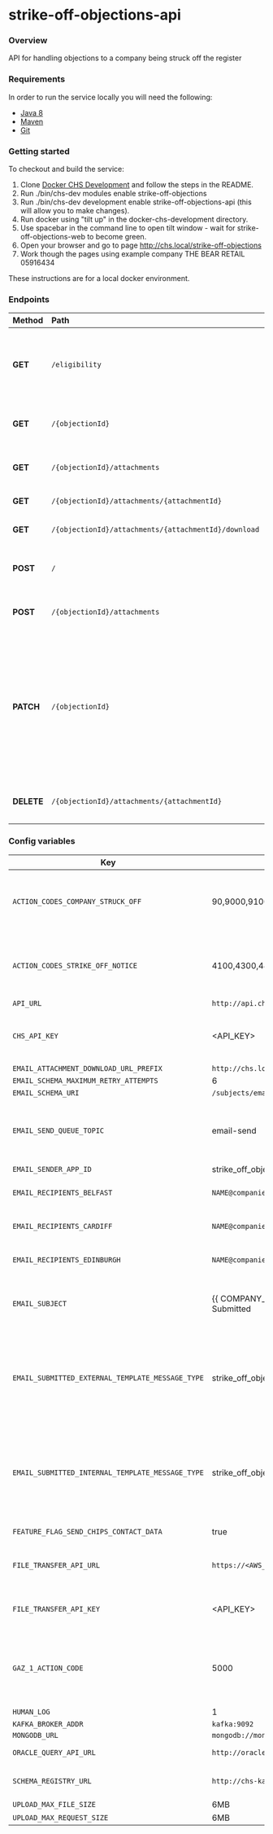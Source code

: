 # strike-off-objections-api

### Overview
API for handling objections to a company being struck off the register

### Requirements

In order to run the service locally you will need the following:

- [Java 8](http://www.oracle.com/technetwork/java/javase/downloads/jdk8-downloads-2133151.html)
- [Maven](https://maven.apache.org/download.cgi)
- [Git](https://git-scm.com/downloads)

### Getting started

To checkout and build the service:
1. Clone [Docker CHS Development](https://github.com/companieshouse/docker-chs-development) and follow the steps in the README.
2. Run ./bin/chs-dev modules enable strike-off-objections
3. Run ./bin/chs-dev development enable strike-off-objections-api (this will allow you to make changes).
4. Run docker using "tilt up" in the docker-chs-development directory.
5. Use spacebar in the command line to open tilt window - wait for strike-off-objections-web to become green.
6. Open your browser and go to page http://chs.local/strike-off-objections
7. Work though the pages using example company THE BEAR RETAIL 05916434

These instructions are for a local docker environment.


### Endpoints

Method    | Path                                                                         | Description
:---------|:-----------------------------------------------------------------------------|:-----------
**GET**   | `/eligibility`       | Returns information describing the strike-off eligibility of the company.
**GET**   | `/{objectionId}`       | Returns the objection identified by objectionId.
**GET**   | `/{objectionId}/attachments`       | Get all attachments from the Objection.
**GET**   | `/{objectionId}/attachments/{attachmentId}`       | Get this attachment.
**GET**   | `/{objectionId}/attachments/{attachmentId}/download`       | Download this attachment.
**POST**   | `/`                                | Create a new strike-off objection.
**POST**   | `/{objectionId}/attachments`                                | Add an attachment to the Objection.
**PATCH**   | `/{objectionId}` | Updates the strike-off objection identified by objectionId with the values provided. If status set to SUBMITTED, this will trigger the Objection processing.
**DELETE**   | `/{objectionId}/attachments/{attachmentId}` | Delete this attachment from the Objection.


### Config variables

Key             | Example Value   | Description
----------------|---------------- |------------------------------------
`ACTION_CODES_COMPANY_STRUCK_OFF` | 90,9000,9100 | Company already struck off. Objections cannot be raised.
`ACTION_CODES_STRIKE_OFF_NOTICE` | 4100,4300,4400,5000 | Notice given, but not struck off. Objections allowed.
`API_URL` | `http://api.chs.local:4001` |
`CHS_API_KEY` | <API_KEY> | Secures access to the objections api.
`EMAIL_ATTACHMENT_DOWNLOAD_URL_PREFIX` | `http://chs.local/strike-off-objections/download` |
`EMAIL_SCHEMA_MAXIMUM_RETRY_ATTEMPTS` | 6 |
`EMAIL_SCHEMA_URI` | `/subjects/email-send/versions/latest` |
`EMAIL_SEND_QUEUE_TOPIC` | email-send | kafka queue for the internal and external confirmation emails.
`EMAIL_SENDER_APP_ID` | strike_off_objections |
`EMAIL_RECIPIENTS_BELFAST` | `NAME@companieshouse.gov.uk` | Internal email addresses.
`EMAIL_RECIPIENTS_CARDIFF` | `NAME@companieshouse.gov.uk` | Internal email addresses.
`EMAIL_RECIPIENTS_EDINBURGH` | `NAME@companieshouse.gov.uk` | Internal email addresses.
`EMAIL_SUBJECT` | {{ COMPANY_NUMBER }}: Objection Application Submitted | Reference to company objection is raised against.
`EMAIL_SUBMITTED_EXTERNAL_TEMPLATE_MESSAGE_TYPE` | strike_off_objections_application_submitted_external | Ensures notification api sends the correct email relating to what the user has requested.
`EMAIL_SUBMITTED_INTERNAL_TEMPLATE_MESSAGE_TYPE` | strike_off_objections_application_submitted_internal | Ensures notification api sends the correct email relating to what the user has requested.
`FEATURE_FLAG_SEND_CHIPS_CONTACT_DATA` | true | Temporary feature flag.
`FILE_TRANSFER_API_URL` | `https://<AWS_URL>/strike-off-objections/files` | Allows upload of user documents.
`FILE_TRANSFER_API_KEY` | <API_KEY> | Secures access to the file transfer api.
`GAZ_1_ACTION_CODE` | 5000 | As above notice given, but not struck off objections allowed.
`HUMAN_LOG` | 1 |
`KAFKA_BROKER_ADDR` | `kafka:9092` |
`MONGODB_URL` | `mongodb://mongo` |
`ORACLE_QUERY_API_URL` | `http://oracle-query-api:8080` | Company lookup.
`SCHEMA_REGISTRY_URL` | `http://chs-kafka-schemas` | Where email schema is stored.
`UPLOAD_MAX_FILE_SIZE` | 6MB |
`UPLOAD_MAX_REQUEST_SIZE` | 6MB |
